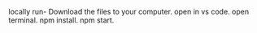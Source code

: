 locally run-
Download the files to your computer.
open in vs code.
open terminal.
npm install.
npm start.
